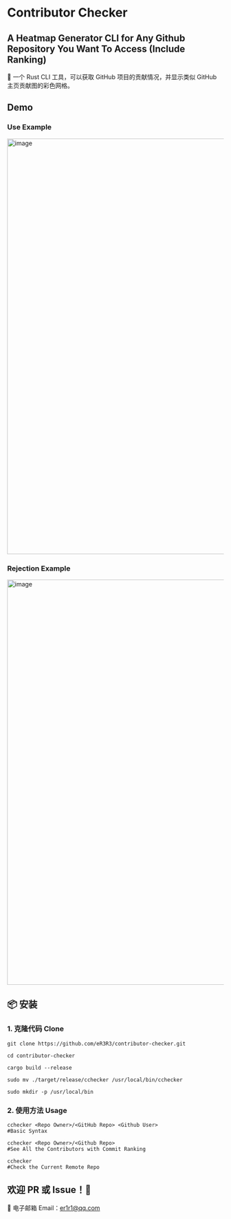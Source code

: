 
# Contributor Checker
## A Heatmap Generator CLI for Any Github Repository You Want To Access (Include Ranking)
🚀 一个 Rust CLI 工具，可以获取 GitHub 项目的贡献情况，并显示类似 GitHub 主页贡献图的彩色网格。


## Demo 
### Use Example

<img width="966" alt="image" src="https://github.com/user-attachments/assets/11f6fc24-88e3-4299-8f55-f5398b27f51d" />

### Rejection Example

<img width="942" alt="image" src="https://github.com/user-attachments/assets/602b4576-ca10-4913-8a98-6d2165ed2fa3" />


## 📦 安装

### 1. 克隆代码 Clone
```
git clone https://github.com/eR3R3/contributor-checker.git

cd contributor-checker

cargo build --release

sudo mv ./target/release/cchecker /usr/local/bin/cchecker

sudo mkdir -p /usr/local/bin
```

### 2. 使用方法 Usage
```
cchecker <Repo Owner>/<GitHub Repo> <Github User>
#Basic Syntax

cchecker <Repo Owner>/<Github Repo>
#See All the Contributors with Commit Ranking

cchecker 
#Check the Current Remote Repo
```

## 欢迎 PR 或 Issue！🎉

📧 电子邮箱 Email：er1r1@qq.com
